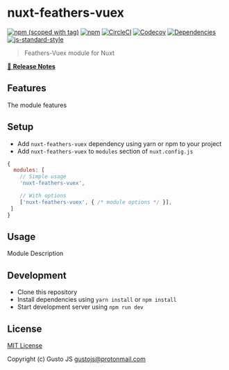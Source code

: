 # nuxt-feathers-vuex
[![npm (scoped with tag)](https://img.shields.io/npm/v/nuxt-feathers-vuex/latest.svg?style=flat-square)](https://npmjs.com/package/nuxt-feathers-vuex)
[![npm](https://img.shields.io/npm/dt/nuxt-feathers-vuex.svg?style=flat-square)](https://npmjs.com/package/nuxt-feathers-vuex)
[![CircleCI](https://img.shields.io/circleci/project/github/.svg?style=flat-square)](https://circleci.com/gh/)
[![Codecov](https://img.shields.io/codecov/c/github/.svg?style=flat-square)](https://codecov.io/gh/)
[![Dependencies](https://david-dm.org//status.svg?style=flat-square)](https://david-dm.org/)
[![js-standard-style](https://img.shields.io/badge/code_style-standard-brightgreen.svg?style=flat-square)](http://standardjs.com)

> Feathers-Vuex module for Nuxt

[📖 **Release Notes**](./CHANGELOG.md)

## Features

The module features

## Setup
- Add `nuxt-feathers-vuex` dependency using yarn or npm to your project
- Add `nuxt-feathers-vuex` to `modules` section of `nuxt.config.js`

```js
{
  modules: [
    // Simple usage
    'nuxt-feathers-vuex',

    // With options
    ['nuxt-feathers-vuex', { /* module options */ }],
 ]
}
```

## Usage

Module Description

## Development

- Clone this repository
- Install dependencies using `yarn install` or `npm install`
- Start development server using `npm run dev`

## License

[MIT License](./LICENSE)

Copyright (c) Gusto JS <gustojs@protonmail.com>
